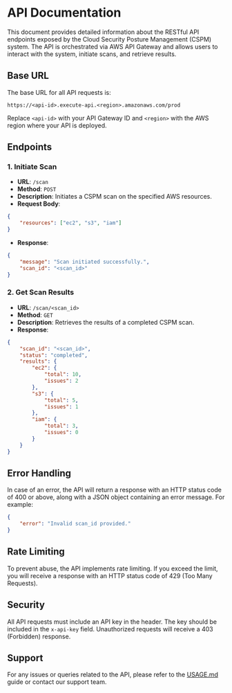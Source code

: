 # API Documentation

This document provides detailed information about the RESTful API endpoints exposed by the Cloud Security Posture Management (CSPM) system. The API is orchestrated via AWS API Gateway and allows users to interact with the system, initiate scans, and retrieve results.

## Base URL

The base URL for all API requests is:

```
https://<api-id>.execute-api.<region>.amazonaws.com/prod
```

Replace `<api-id>` with your API Gateway ID and `<region>` with the AWS region where your API is deployed.

## Endpoints

### 1. Initiate Scan

- **URL**: `/scan`
- **Method**: `POST`
- **Description**: Initiates a CSPM scan on the specified AWS resources.
- **Request Body**:

```json
{
    "resources": ["ec2", "s3", "iam"]
}
```

- **Response**:

```json
{
    "message": "Scan initiated successfully.",
    "scan_id": "<scan_id>"
}
```

### 2. Get Scan Results

- **URL**: `/scan/<scan_id>`
- **Method**: `GET`
- **Description**: Retrieves the results of a completed CSPM scan.
- **Response**:

```json
{
    "scan_id": "<scan_id>",
    "status": "completed",
    "results": {
        "ec2": {
            "total": 10,
            "issues": 2
        },
        "s3": {
            "total": 5,
            "issues": 1
        },
        "iam": {
            "total": 3,
            "issues": 0
        }
    }
}
```

## Error Handling

In case of an error, the API will return a response with an HTTP status code of 400 or above, along with a JSON object containing an error message. For example:

```json
{
    "error": "Invalid scan_id provided."
}
```

## Rate Limiting

To prevent abuse, the API implements rate limiting. If you exceed the limit, you will receive a response with an HTTP status code of 429 (Too Many Requests).

## Security

All API requests must include an API key in the header. The key should be included in the `x-api-key` field. Unauthorized requests will receive a 403 (Forbidden) response.

## Support

For any issues or queries related to the API, please refer to the [USAGE.md](USAGE.md) guide or contact our support team.
